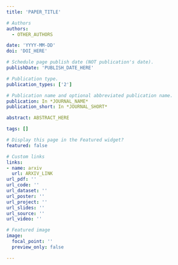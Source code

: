```yaml
---
title: 'PAPER_TITLE'

# Authors
authors:
  - OTHER_AUTHORS

date: 'YYYY-MM-DD'
doi: 'DOI_HERE'

# Schedule page publish date (NOT publication's date).
publishDate: 'PUBLISH_DATE_HERE'

# Publication type.
publication_types: ['2']

# Publication name and optional abbreviated publication name.
publication: In *JOURNAL_NAME*
publication_short: In *JOURNAL_SHORT*

abstract: ABSTRACT_HERE

tags: []

# Display this page in the Featured widget?
featured: false

# Custom links
links:
- name: arxiv
  url: ARXIV_LINK
url_pdf: ''
url_code: ''
url_dataset: ''
url_poster: ''
url_project: ''
url_slides: ''
url_source: ''
url_video: ''

# Featured image
image:
  focal_point: ''
  preview_only: false

---
```

<!-- 
{{% callout note %}}
Click the _Cite_ button above to demo the feature to enable visitors to import publication metadata into their reference management software.
{{% /callout %}}

{{% callout note %}}
Create your slides in Markdown - click the _Slides_ button to check out the example.
{{% /callout %}}

Supplementary notes can be added here, including [code, math, and images](https://wowchemy.com/docs/writing-markdown-latex/). -->